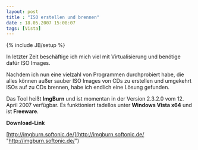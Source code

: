 ```yaml
---
layout: post
title : "ISO erstellen und brennen"
date : 18.05.2007 15:08:07
tags: [Vista]
---
```

{% include JB/setup %}

In letzter Zeit beschäftige ich mich viel mit Virtualisierung und benötige dafür ISO Images.

Nachdem ich nun eine vielzahl von Programmen durchprobiert habe, die alles können außer sauber ISO Images von CDs zu erstellen und umgekehrt ISOs auf zu CDs brennen, habe ich endlich eine Lösung gefunden.

Das Tool heißt **ImgBurn** und ist momentan in der Version 2.3.2.0 vom 12. April 2007 verfügbar. Es funktioniert tadellos unter **Windows Vista x64** und ist **Freeware**.

**Download-Link**

[http://imgburn.softonic.de/](http://imgburn.softonic.de/ "http://imgburn.softonic.de/")
